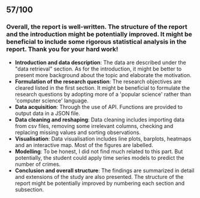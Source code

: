 ## 57/100 

### Overall, the report is well-written. The structure of the report and the introduction might be potentially improved. It might be beneficial to include some rigorous statistical analysis in the report. Thank you for your hard work!

* **Introduction and data description**: The data are described under the "data retrieval" section. As for the introduction, it might be better to present more background about the topic and elaborate the motivation.  
* **Formulation of the research question**: The research objectives are cleared listed in the first section. It might be beneficial to formulate the research questions by adopting more of a 'popular science' rather than 'computer science' language.
* **Data acquisition**: Through the use of API. Functions are provided to output data in a JSON file.
* **Data cleaning and reshaping**: Data cleaning includes importing data from csv files, removing some irrelevant columns, checking and replacing missing values and sorting observations.
* **Visualisation**: Data visualisation includes line plots, barplots, heatmaps and an interactive map. Most of the figures are labelled. 
* **Modelling**: To be honest, I did not find much related to this part. But potentially, the student could apply time series models to predict the number of crimes.
* **Conclusion and overall structure**: The findings are summarized in detail and extensions of the study are also presented. The structure of the report might be potentially improved by numbering each section and subsection.
